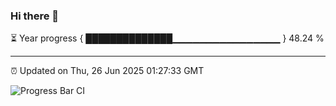 ### Hi there 👋

⏳ Year progress { ██████████████▁▁▁▁▁▁▁▁▁▁▁▁▁▁▁▁ } 48.24 %

---

⏰ Updated on Thu, 26 Jun 2025 01:27:33 GMT

![Progress Bar CI](https://github.com/JuvenileQ/Progress-Bar-CI/workflows/main/badge.svg)
